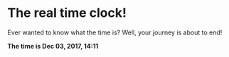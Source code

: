 # The real time clock!

Ever wanted to know what the time is? Well, your journey is about to end!

**The time is Dec 03, 2017, 14:11**